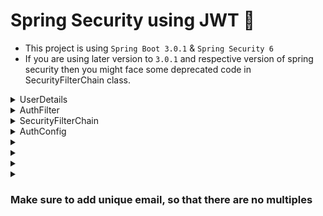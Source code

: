 # Spring Security using JWT 🔐

* This project is using `Spring Boot 3.0.1` & `Spring Security 6`
* If you are using later version to `3.0.1` and respective version of spring security then you might face some deprecated code in SecurityFilterChain class.

<details>
<summary>UserDetails</summary>

* Implement the UserDetails Class to the `User` domain.
* Mark `User` domain as entity to be saved in the database, since `user` is reserved name, use `_user` or any other name instead.
* A `Subject` is the username or password, anything which will help you authenticate. Subject should be unique, so make sure to add unique constraint to subject.
* Implement all the methods required by UserDetails class.
* Make sure to turn all the booleans in those methods as `true`.


    @Entity(name = "_user")
    public class User implements UserDetails {
    
        @Id
        @GeneratedValue
        private int id;
    
        @Column(unique = true)
        private String email;
        private String name;
        private String password;
    
        @Enumerated(value = EnumType.STRING)
        private Role role;
    
        @Override
        public Collection<? extends GrantedAuthority> getAuthorities() {
            return List.of(new SimpleGrantedAuthority(role.name()));
        }
    
        @Override
        public String getPassword() {
            return password;
        }
    
        @Override
        public String getUsername() {
            return email;
        }
    
        @Override
        public boolean isAccountNonExpired() {
            return true;
        }
    
        @Override
        public boolean isAccountNonLocked() {
            return true;
        }
    
        @Override
        public boolean isCredentialsNonExpired() {
            return true;
        }
    
        @Override
        public boolean isEnabled() {
            return true;
        }
    
        public String getName() {
            return name;
        }
    
        public void setName(String name) {
            this.name = name;
        }
    
        public void setEmail(String email) {
            this.email = email;
        }
    
        public void setPassword(String password) {
            this.password = password;
        }
    
        public void setRole(Role role) {
            this.role = role;
        }
    }

</details>

<details>
<summary>AuthFilter</summary>

* AuthFilter extends OncePerRequestFilter which makes sure the `doFilterInternal` executes once everytime a servlet request is handled


    @Component
    public class AuthFilter extends OncePerRequestFilter {
    
        @Override
        protected void doFilterInternal(@NonNull HttpServletRequest request,
                                        @NonNull HttpServletResponse response,
                                        @NonNull FilterChain filterChain)
                throws ServletException, IOException {
            final String authHeader = request.getHeader("Authorization");
            final String jwt;
            final String email;
            if (authHeader == null || !authHeader.startsWith("Bearer ")) {
                filterChain.doFilter(request, response);
                return;
            }
            jwt = authHeader.substring(7);
            email = jwtService.extractEmail(jwt);
            if (email != null && SecurityContextHolder.getContext().getAuthentication() == null) {
                UserDetails userDetails = userDetailsService.loadUserByUsername(email);
                if (jwtService.isTokenValid(jwt, userDetails)) {
                    UsernamePasswordAuthenticationToken authToken =
                            new UsernamePasswordAuthenticationToken(
                                    userDetails,
                                    null,
                                    userDetails.getAuthorities());
                    authToken.setDetails(new WebAuthenticationDetailsSource().buildDetails(request));
                    SecurityContextHolder.getContext().setAuthentication(authToken);
                }
            }
            filterChain.doFilter(request, response);
        }
    }

</details>

<details>
<summary>SecurityFilterChain</summary>

* Make sure to mark `@EnableWebSecurity` in the configuration class.
* This is where you can whitelist some of the endpoints.


    @Configuration
    @EnableWebSecurity
    public class SecurityConfig {

    @Autowired
    private AuthFilter authFilter;

    @Autowired
    private AuthenticationProvider authenticationProvider;

    @Bean
    public SecurityFilterChain securityFilterChain(HttpSecurity http) throws Exception {
        return http
            .csrf()
            .disable()
            .authorizeHttpRequests()
            .requestMatchers("/api/v1/auth/**")
            .permitAll()
            .anyRequest()
            .authenticated()
            .and()
            .sessionManagement()
            .sessionCreationPolicy(SessionCreationPolicy.STATELESS)
            .and()
            .authenticationProvider(authenticationProvider)
            .addFilterBefore(authFilter, UsernamePasswordAuthenticationFilter.class)
            .build();
    }
}

</details>

<details>
<summary>AuthConfig</summary>

* Add these beans to be used by the authentication code


    @Configuration
    public class AuthConfig {

        @Autowired
        private UserRepository userRepository;
    
        @Bean
        public UserDetailsService userDetailsService() {
            return username -> userRepository.findByEmail(username)
                    .orElseThrow(() -> new UsernameNotFoundException("User not found"));
        }
    
        @Bean
        public AuthenticationProvider authenticationProvider() {
            DaoAuthenticationProvider authProvider = new DaoAuthenticationProvider();
            authProvider.setUserDetailsService(userDetailsService());
            authProvider.setPasswordEncoder(passwordEncoder());
            return authProvider;
        }
    
        @Bean
        AuthenticationManager authenticationManager(AuthenticationConfiguration config) throws Exception {
            return config.getAuthenticationManager();
        }
    
        @Bean
        public PasswordEncoder passwordEncoder() {
            return new BCryptPasswordEncoder();
        }
    }

</details>
<details>
<summary></summary>

</details>
<details>
<summary></summary>

</details>
<details>
<summary></summary>

</details>
<details>
<summary></summary>

</details>


### Make sure to add unique email, so that there are no multiples
